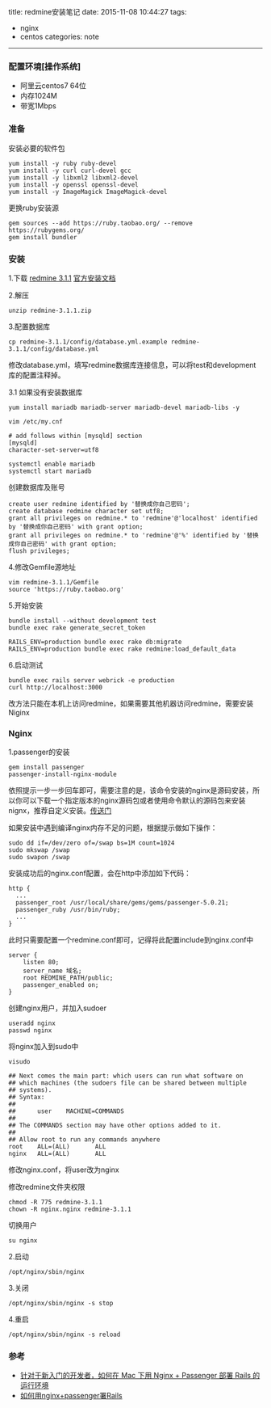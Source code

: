 title: redmine安装笔记
date: 2015-11-08 10:44:27
tags:
 - nginx
 - centos
categories: note
---

### 配置环境[操作系统]

  - 阿里云centos7 64位
  - 内存1024M
  - 带宽1Mbps
  
### 准备
安装必要的软件包
    
    yum install -y ruby ruby-devel 
    yum install -y curl curl-devel gcc 
    yum install -y libxml2 libxml2-devel 
    yum install -y openssl openssl-devel 
    yum install -y ImageMagick ImageMagick-devel
    
更换ruby安装源

	gem sources --add https://ruby.taobao.org/ --remove https://rubygems.org/
	gem install bundler
	
### 安装
1.下载 [redmine 3.1.1](http://www.redmine.org/releases/redmine-3.1.1.zip) [官方安装文档](http://www.redmine.org/projects/redmine/wiki/RedmineInstall)

2.解压
    
    unzip redmine-3.1.1.zip
    
3.配置数据库

    cp redmine-3.1.1/config/database.yml.example redmine-3.1.1/config/database.yml
    
  修改database.yml，填写redmine数据库连接信息，可以将test和development库的配置注释掉。
  
3.1 如果没有安装数据库

    yum install mariadb mariadb-server mariadb-devel mariadb-libs -y
    
    vim /etc/my.cnf
    
    # add follows within [mysqld] section
	[mysqld]
	character-set-server=utf8
	
	systemctl enable mariadb
	systemctl start mariadb
	
创建数据库及账号

    create user redmine identified by '替换成你自己密码';
	create database redmine character set utf8;
	grant all privileges on redmine.* to 'redmine'@'localhost' identified by '替换成你自己密码' with grant option;
	grant all privileges on redmine.* to 'redmine'@'%' identified by '替换成你自己密码' with grant option;
	flush privileges;
  
4.修改Gemfile源地址

    vim redmine-3.1.1/Gemfile
    source 'https://ruby.taobao.org'
    
5.开始安装

    bundle install --without development test  
    bundle exec rake generate_secret_token
    
    RAILS_ENV=production bundle exec rake db:migrate
	RAILS_ENV=production bundle exec rake redmine:load_default_data
	
6.启动测试

    bundle exec rails server webrick -e production
    curl http://localhost:3000
    
改方法只能在本机上访问redmine，如果需要其他机器访问redmine，需要安装Niginx

### Nginx
1.passenger的安装

    gem install passenger
    passenger-install-nginx-module
依照提示一步一步回车即可，需要注意的是，该命令安装的nginx是源码安装，所以你可以下载一个指定版本的nginx源码包或者使用命令默认的源码包来安装nignx，推荐自定义安装。[传送门](http://nginx.org/en/download.html)

如果安装中遇到编译nginx内存不足的问题，根据提示做如下操作：

    sudo dd if=/dev/zero of=/swap bs=1M count=1024
    sudo mkswap /swap
    sudo swapon /swap
    
安装成功后的nginx.conf配置，会在http中添加如下代码：

    http {
      ...
      passenger_root /usr/local/share/gems/gems/passenger-5.0.21;
      passenger_ruby /usr/bin/ruby;
      ...
    }
    
此时只需要配置一个redmine.conf即可，记得将此配置include到nginx.conf中

	server {
    	listen 80;
    	server_name 域名;
    	root REDMINE_PATH/public;
    	passenger_enabled on;
	}    

创建nginx用户，并加入sudoer

    useradd nginx
    passwd nginx
    
将nginx加入到sudo中

    visudo
    
    ## Next comes the main part: which users can run what software on
    ## which machines (the sudoers file can be shared between multiple
    ## systems).
    ## Syntax:
    ##
    ##      user    MACHINE=COMMANDS
    ##
    ## The COMMANDS section may have other options added to it.
    ##
    ## Allow root to run any commands anywhere
    root    ALL=(ALL)       ALL
    nginx   ALL=(ALL)       ALL

修改nginx.conf，将user改为nginx

修改redmine文件夹权限

    chmod -R 775 redmine-3.1.1
    chown -R nginx.nginx redmine-3.1.1

切换用户

    su nginx

2.启动

    /opt/nginx/sbin/nginx
    
3.关闭

    /opt/nginx/sbin/nginx -s stop

4.重启    

    /opt/nginx/sbin/nginx -s reload
	
### 参考
- [针对于新入门的开发者，如何在 Mac 下用 Nginx + Passenger 部署 Rails 的运行环境](https://ruby-china.org/wiki/mac-nginx-passenger-rails)
- [如何用nginx+passenger署Rails](http://www.worldhello.net/2010/06/09/1341.html)
